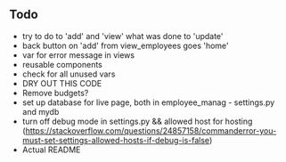 ## Todo
- try to do to 'add' and 'view' what was done to 'update'
- back button on 'add' from view_employees goes 'home'
- var for error message in views
- reusable components
- check for all unused vars
- DRY OUT THIS CODE
- Remove budgets?
- set up database for live page, both in employee_manag - settings.py and mydb
- turn off debug mode in settings.py && allowed host for hosting (https://stackoverflow.com/questions/24857158/commanderror-you-must-set-settings-allowed-hosts-if-debug-is-false)
- Actual README